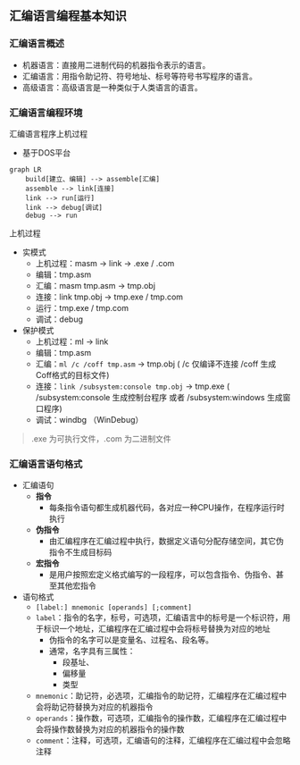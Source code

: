 ## 汇编语言编程基本知识

### 汇编语言概述

- 机器语言：直接用二进制代码的机器指令表示的语言。
- 汇编语言：用指令助记符、符号地址、标号等符号书写程序的语言。
- 高级语言：高级语言是一种类似于人类语言的语言。

### 汇编语言编程环境

汇编语言程序上机过程

- 基于DOS平台

```mermaid
graph LR
    build[建立、编辑] --> assemble[汇编]
    assemble --> link[连接]
    link --> run[运行]
    link --> debug[调试]
    debug --> run
```

上机过程 

- 实模式
  - 上机过程：masm -> link -> .exe / .com
  - 编辑：tmp.asm
  - 汇编：masm tmp.asm -> tmp.obj
  - 连接：link tmp.obj -> tmp.exe / tmp.com
  - 运行：tmp.exe / tmp.com
  - 调试：debug 
- 保护模式
  - 上机过程：ml -> link
  - 编辑：tmp.asm
  - 汇编：`ml /c /coff tmp.asm` -> tmp.obj ( /c 仅编译不连接 /coff 生成Coff格式的目标文件)
  - 连接：`link /subsystem:console tmp.obj` -> tmp.exe ( /subsystem:console 生成控制台程序 或者 /subsystem:windows 生成窗口程序)
  - 调试：windbg （WinDebug）
  
> .exe 为可执行文件，.com 为二进制文件


### 汇编语言语句格式

- 汇编语句
  - **指令**
    - 每条指令语句都生成机器代码，各对应一种CPU操作，在程序运行时执行
  - **伪指令**
    - 由汇编程序在汇编过程中执行，数据定义语句分配存储空间，其它伪指令不生成目标码
  - **宏指令**
    - 是用户按照宏定义格式编写的一段程序，可以包含指令、伪指令、甚至其他宏指令
- 语句格式
  - `[label:] mnemonic [operands] [;comment]` 
  - `label`：指令的名字，标号，可选项，汇编语言中的标号是一个标识符，用于标识一个地址，汇编程序在汇编过程中会将标号替换为对应的地址
    - 伪指令的名字可以是变量名、过程名、段名等。
    - 通常，名字具有三属性：
      - 段基址、
      - 偏移量
      - 类型
  - `mnemonic`：助记符，必选项，汇编指令的助记符，汇编程序在汇编过程中会将助记符替换为对应的机器指令
  - `operands`：操作数，可选项，汇编指令的操作数，汇编程序在汇编过程中会将操作数替换为对应的机器指令的操作数
  - `comment`：注释，可选项，汇编语句的注释，汇编程序在汇编过程中会忽略注释
